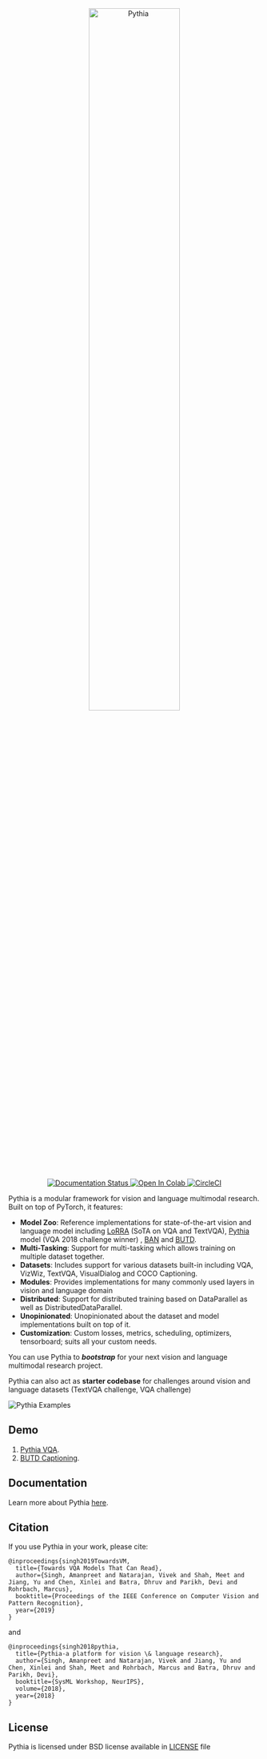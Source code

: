 <div align="center">
  <a href="https://readthedocs.org/projects/learnpythia/">
    <img width="60%" alt="Pythia" src="https://i.imgur.com/wPgp4N4.png"/>
  </a>
</div>

<div align="center">
  <a href="https://learnpythia.readthedocs.io/en/latest/?badge=latest">
  <img alt="Documentation Status" src="https://img.shields.io/readthedocs/pythia.svg?label=docs&style=flat&logo=read-the-docs"/>
  </a>
  <a href="https://colab.research.google.com/drive/1Z9fsh10rFtgWe4uy8nvU4mQmqdokdIRR">
  <img alt="Open In Colab" src="https://colab.research.google.com/assets/colab-badge.svg"/>
  </a>
  <a href="https://circleci.com/gh/facebookresearch/pythia">
  <img alt="CircleCI" src="https://circleci.com/gh/facebookresearch/pythia.svg?style=svg"/>
  </a>
</div>

Pythia is a modular framework for vision and language multimodal research. Built on top
of PyTorch, it features:

- **Model Zoo**: Reference implementations for state-of-the-art vision and language model including
[LoRRA](https://arxiv.org/abs/1904.08920) (SoTA on VQA and TextVQA),
[Pythia](https://arxiv.org/abs/1807.09956) model (VQA 2018 challenge winner) , [BAN](https://arxiv.org/abs/1805.07932) and [BUTD](https://arxiv.org/abs/1707.07998).
- **Multi-Tasking**: Support for multi-tasking which allows training on multiple dataset together.
- **Datasets**: Includes support for various datasets built-in including VQA, VizWiz, TextVQA, VisualDialog and COCO Captioning.
- **Modules**: Provides implementations for many commonly used layers in vision and language domain
- **Distributed**: Support for distributed training based on DataParallel as well as DistributedDataParallel.
- **Unopinionated**: Unopinionated about the dataset and model implementations built on top of it.
- **Customization**: Custom losses, metrics, scheduling, optimizers, tensorboard; suits all your custom needs.

You can use Pythia to **_bootstrap_** for your next vision and language multimodal research project.

Pythia can also act as **starter codebase** for challenges around vision and
language datasets (TextVQA challenge, VQA challenge)

![Pythia Examples](https://i.imgur.com/BP8sYnk.jpg)

## Demo

1. [Pythia VQA](https://colab.research.google.com/drive/1Z9fsh10rFtgWe4uy8nvU4mQmqdokdIRR).
2. [BUTD Captioning](https://colab.research.google.com/drive/1vzrxDYB0vxtuUy8KCaGxm--nDCJvyBSg).

## Documentation

Learn more about Pythia [here](https://learnpythia.readthedocs.io/en/latest/).

## Citation

If you use Pythia in your work, please cite:

```
@inproceedings{singh2019TowardsVM,
  title={Towards VQA Models That Can Read},
  author={Singh, Amanpreet and Natarajan, Vivek and Shah, Meet and Jiang, Yu and Chen, Xinlei and Batra, Dhruv and Parikh, Devi and Rohrbach, Marcus},
  booktitle={Proceedings of the IEEE Conference on Computer Vision and Pattern Recognition},
  year={2019}
}
```

and

```
@inproceedings{singh2018pythia,
  title={Pythia-a platform for vision \& language research},
  author={Singh, Amanpreet and Natarajan, Vivek and Jiang, Yu and Chen, Xinlei and Shah, Meet and Rohrbach, Marcus and Batra, Dhruv and Parikh, Devi},
  booktitle={SysML Workshop, NeurIPS},
  volume={2018},
  year={2018}
}
```

## License

Pythia is licensed under BSD license available in [LICENSE](LICENSE) file

